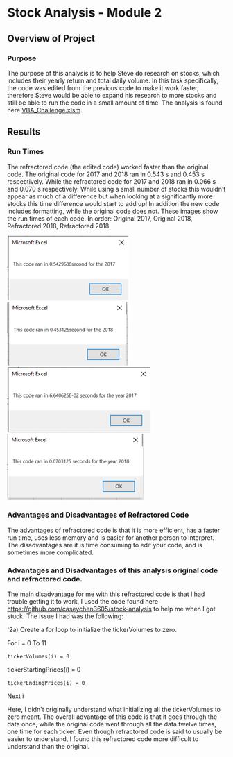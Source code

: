 # Stock Analysis - Module 2

## Overview of Project

### Purpose
The purpose of this analysis is to help Steve do research on stocks, which includes their yearly return and total daily volume. In this task specifically, the code was edited from the previous code to make it work faster, therefore Steve would be able to expand his research to more stocks and still be able to run the code in a small amount of time. 
The analysis is found here [VBA_Challenge.xlsm](VBA_Challenge.xlsm).

## Results

### Run Times
The refractored code (the edited code) worked faster than the original code. The original code for 2017 and 2018 ran in 0.543 s and 0.453 s respectively. While the refractored code for 2017 and 2018 ran in 0.066 s and 0.070 s respectively. While using a small number of stocks this wouldn't appear as much of a difference but when looking at a significantly more stocks this time difference would start to add up! In addition the new code includes formatting, while the original code does not. These images show the run times of each code. In order: Original  2017, Original 2018, Refractored 2018, Refractored 2018. 

![VBA_Challenge_2017.original](VBA_Challenge_2017_original.PNG) ![VBA_Challenge_2018original](VBA_Challenge_2018_original.PNG) ![VBA_Challenge_2017](VBA_Challenge_2017.PNG) ![VBA_Challenge_2018](VBA_Challenge_2018.PNG) 

### Advantages and Disadvantages of Refractored Code
The advantages of refractored code is that it is more efficient, has a faster run time, uses less memory and is easier for another person to interpret. The disadvantages are it is time consuming to edit your code, and is sometimes more complicated.

### Advantages and Disadvantages of this analysis original code and refractored code.
The main disadvantage for me with this refractored code is that I had trouble getting it to work, I used the code found here https://github.com/caseychen3605/stock-analysis to help me when I got stuck. The issue I had was the following:

'2a) Create a for loop to initialize the tickerVolumes to zero.

For i = 0 To 11
    
    tickerVolumes(i) = 0
   
   tickerStartingPrices(i) = 0
    
    tickerEndingPrices(i) = 0

Next i

Here, I didn't originally understand what initializing all the tickerVolumes to zero meant. The overall advantage of this code is that it goes through the data once, while the original code went through all the data twelve times, one time for each ticker. Even though refractored code is said to usually be easier to understand, I found this refractored code more difficult to understand than the original.
